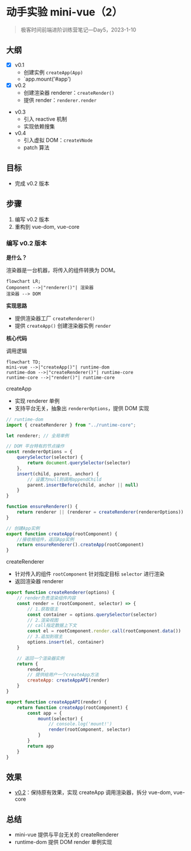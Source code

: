 # 动手实验 mini-vue（2）

> 极客时间前端进阶训练营笔记—Day5，2023-1-10

## 大纲

- [x] v0.1
  - 创建实例 `createApp(App)`
  - `app.mount('#app')
- [x] v0.2
  - 创建渲染器 renderer：`createRender()`
  - 提供 render：`renderer.render`
- v0.3
  - 引入 reactive 机制
  - 实现依赖搜集
- v0.4
  - 引入虚拟 DOM：`createVNode`
  - patch 算法

## 目标

- 完成 v0.2 版本

## 步骤

1. 编写 v0.2 版本
2. 重构到 vue-dom, vue-core

### 编写 v0.2 版本

**是什么？**

渲染器是一台机器，将传入的组件转换为 DOM。

```mermaid
flowchart LR;
Component -->|"renderer()"| 渲染器
渲染器 --> DOM
```

**实现思路**

- 提供渲染器工厂 `createRenderer()`
- 提供 `createApp()` 创建渲染器实例 `render`

**核心代码**

调用逻辑

```mermaid
flowchart TD;
mini-vue -->|"createApp()"| runtime-dom
runtime-dom -->|"createRenderer()"| runtime-core
runtime-core -->|"render()"| runtime-core
```

createApp

- 实现 renderer 单例
- 支持平台无关，抽象出 `rendererOptions`，提供 DOM 实现

```js
// runtime-dom
import { createRenderer } from "../runtime-core";

let renderer; // 全局单例

// DOM 平台特有的节点操作
const rendererOptions = {
    querySelector(selector) {
        return document.querySelector(selector)
    },
    insert(child, parent, anchor) {
        // 设置为null则调用appendChild
        parent.insertBefore(child, anchor || null)
    }
}

function ensureRenderer() {
    return renderer || (renderer = createRenderer(rendererOptions))
}

// 创建App实例
export function createApp(rootComponent) {
    //接收根组件，返回App实例
    return ensureRenderer().createApp(rootComponent)
}
```

createRenderer

- 针对传入的组件 `rootComponent` 针对指定目标 `selector` 进行渲染
- 返回渲染器 renderer

```js
export function createRenderer(options) {
    // render负责渲染组件内容
    const render = (rootComponent, selector) => {
        // 1.获取宿主
        const container = options.querySelector(selector)
        // 2.渲染视图
        // call指定数据上下文
        const el = rootComponent.render.call(rootComponent.data())
        // 3.追加到宿主
        options.insert(el, container)
    }

    // 返回一个渲染器实例
    return {
        render,
        // 提供给用户一个createApp方法
        createApp: createAppAPI(render)
    }
}

export function createAppAPI(render) {
    return function createApp(rootComponent) {
        const app = {
            mount(selector) {
                // console.log('mount!')
                render(rootComponent, selector)
            }
        }
        return app
    }
}
```

## 效果

- [v0.2][5]：保持原有效果，实现 createApp 调用渲染器，拆分 vue-dom, vue-core

## 总结

- mini-vue 提供与平台无关的 createRenderer
- runtime-dom 提供 DOM render 单例实现

[1]: https://github.com/tangyouhua/lab-mini-vue
[2]: https://cn.vitejs.dev/guide/#scaffolding-your-first-vite-project
[3]: https://github.com/tangyouhua/lab-mini-vue/releases/tag/v0.0
[4]: https://github.com/tangyouhua/lab-mini-vue/releases/tag/v0.1
[5]: https://github.com/tangyouhua/lab-mini-vue/releases/tag/v0.2
